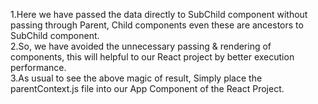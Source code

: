 1.Here we have passed the data directly to SubChild component without passing through Parent, Child components even these are ancestors to SubChild component.  
2.So, we have avoided the unnecessary passing & rendering of components, this will helpful to our React project by better execution performance.  
3.As usual to see the above magic of result, Simply place the parentContext.js file into our App Component of the React Project.  
